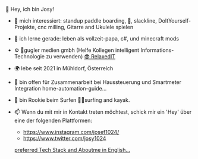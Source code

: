👋 Hey, ich bin Josy!
- 👀 mich interessiert: standup paddle boarding, 🚵, slackline, DoItYourself-Projekte, cnc milling, Gitarre and Ukulele spielen
- 🌱 ich lerne gerade: leben als vollzeit-papa, c#, und minecraft mods
- ⚙️ 🔌gugler medien gmbh (Helfe Kollegen intelligent Informations-Technologie zu verwenden) [😎 RelaxedIT](RelaxedIT.md)
- 🌍 lebe seit 2021 in Mühldorf, Österreich
- 💞️ bin offen für Zusammenarbeit bei Haussteuerung und Smartmeter Integration home-automation-guide...
- 💙 bin Rookie beim Surfen 🏄‍♂️surfing and kayak.
- 📫 Wenn du mit mir in Kontakt treten möchtest, schick mir ein 'Hey' über eine der folgenden Plattformen:

  - https://www.instagram.com/josef1024/
  - https://www.twitter.com/josy1024

  [preferred Tech Stack and Aboutme in English...](/README.md)
